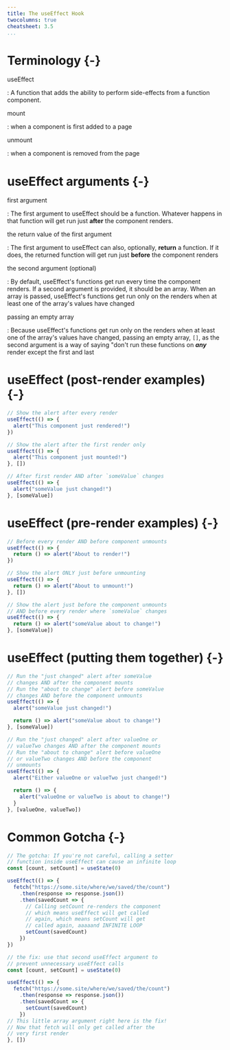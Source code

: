 ```yaml
---
title: The useEffect Hook
twocolumns: true
cheatsheet: 3.5
...
```


# Terminology {-}

useEffect

:   A function that adds the ability to perform side-effects from a function 
component.

mount

:   when a component is first added to a page

unmount

:   when a component is removed from the page

# useEffect arguments {-}

first argument

:   The first argument to useEffect should be a 
function. Whatever happens in that function will get
run just **after** the component renders.

the return value of the first argument

:   The first argument to useEffect can also, optionally,
**return** a function. If it does, the returned function
will get run just **before** the component renders

the second argument (optional)

:   By default, useEffect's functions get run every time 
the component renders. If a
second argument is provided, it should be an array. When
an array is passed, useEffect's functions get run 
only on the renders when at least one of the array's
values have changed

passing an empty array

:   Because useEffect's functions get run only on the 
renders when at least one of the array's values have 
changed, passing an empty array, `[]`, as the second 
argument is a way of saying "don't 
run these functions on ***any*** render except the
first and last


# useEffect (post-render examples) {-}

```javascript
// Show the alert after every render
useEffect(() => { 
  alert("This component just rendered!")
})
```

```javascript
// Show the alert after the first render only
useEffect(() => {
  alert("This component just mounted!")
}, [])
```

```javascript
// After first render AND after `someValue` changes
useEffect(() => {
  alert("someValue just changed!")
}, [someValue])
```

# useEffect (pre-render examples) {-}

```javascript
// Before every render AND before component unmounts
useEffect(() => {
  return () => alert("About to render!")
})
```

```javascript
// Show the alert ONLY just before unmounting
useEffect(() => {
  return () => alert("About to unmount!")
}, [])
```

```javascript
// Show the alert just before the component unmounts 
// AND before every render where `someValue` changes
useEffect(() => {
  return () => alert("someValue about to change!")
}, [someValue])
```

# useEffect (putting them together) {-}

```javascript
// Run the "just changed" alert after someValue 
// changes AND after the component mounts
// Run the "about to change" alert before someValue 
// changes AND before the component unmounts
useEffect(() => {
  alert("someValue just changed!")

  return () => alert("someValue about to change!")
}, [someValue])
```

```javascript
// Run the "just changed" alert after valueOne or 
// valueTwo changes AND after the component mounts
// Run the "about to change" alert before valueOne 
// or valueTwo changes AND before the component 
// unmounts
useEffect(() => {
  alert("Either valueOne or valueTwo just changed!")

  return () => {
    alert("valueOne or valueTwo is about to change!")
  }
}, [valueOne, valueTwo])
```

# Common Gotcha {-}

```javascript
// The gotcha: If you're not careful, calling a setter 
// function inside useEffect can cause an infinite loop
const [count, setCount] = useState(0)

useEffect(() => {
  fetch("https://some.site/where/we/saved/the/count")
    .then(response => response.json())
    .then(savedCount => {
      // Calling setCount re-renders the component
      // which means useEffect will get called 
      // again, which means setCount will get 
      // called again, aaaaand INFINITE LOOP
      setCount(savedCount)
    })
})
```

```javascript
// the fix: use that second useEffect argument to 
// prevent unnecessary useEffect calls
const [count, setCount] = useState(0)

useEffect(() => {
  fetch("https://some.site/where/we/saved/the/count")
    .then(response => response.json())
    .then(savedCount => {
      setCount(savedCount)
    })
// This little array argument right here is the fix!
// Now that fetch will only get called after the 
// very first render
}, [])
```
